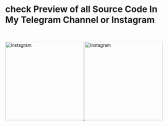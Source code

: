 # **check Preview of all Source Code In My Telegram Channel or Instagram**
ㅤ

<a href="https://instagram.com/ss_web_innovations">
    <img src="https://img.shields.io/badge/-Instagram-red?color=white&logo=instagram&logoColor=#00000" width=250px; title="Telegram"  alt="Instagram"/>
</a>
<a href="https://t.me/helpme_coder">
    <img src="https://img.shields.io/badge/-Telegram-red?color=white&logo=telegram&logoColor=blue" width=250px; title="Telegram"  alt="Instagram"/>
</a>
